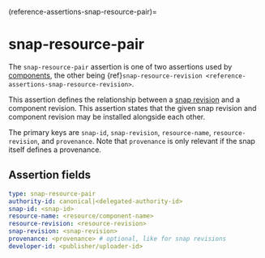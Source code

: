 (reference-assertions-snap-resource-pair)=
# snap-resource-pair

The `snap-resource-pair` assertion is one of two assertions used by [components](https://snapcraft.io/docs/components), the other being {ref}`snap-resource-revision <reference-assertions-snap-resource-revision>`.

This assertion defines the relationship between a [snap revision](https://snapcraft.io/docs/revisions) and a component revision. This assertion states that the given snap revision and component revision may be installed alongside each other.

The primary keys are `snap-id`, `snap-revision`, `resource-name`, `resource-revision`, and `provenance`. Note that `provenance` is only relevant if the snap itself defines a provenance.

## Assertion fields

```yaml
type: snap-resource-pair
authority-id: canonical|<delegated-authority-id>
snap-id: <snap-id>
resource-name: <resource/component-name>
resource-revision: <resource-revision>
snap-revision: <snap-revision>
provenance: <provenance> # optional, like for snap revisions
developer-id: <publisher/uploader-id>
```

